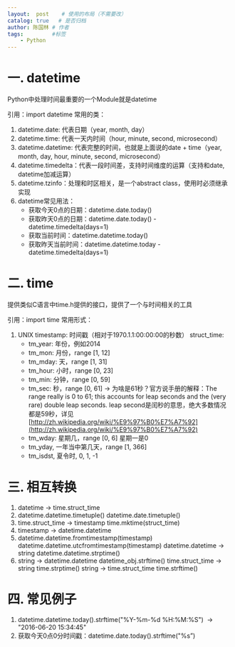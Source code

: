 ```yaml
---
layout:  post    # 使用的布局（不需要改）
catalog: true   # 是否归档
author: 陈国林 # 作者
tags:         #标签
    - Python
---
```


# 一. datetime
Python中处理时间最重要的一个Module就是datetime

引用：import datetime
常用的类：
1. datetime.date: 代表日期（year, month, day）
2. datetime.time: 代表一天内时间（hour, minute, second, microsecond）
3. datetime.datetime: 代表完整的时间，也就是上面说的date + time（year, month, day, hour, minute, second, microsecond）
4. datetime.timedelta：代表一段时间差，支持时间维度的运算（支持和date, datetime加减运算）
5. datetime.tzinfo：处理和时区相关，是一个abstract class，使用时必须继承实现
6. datetime常见用法：
    * 获取今天0点的日期：datetime.date.today()
    * 获取昨天0点的日期：datetime.date.today() - datetime.timedelta(days=1)
    * 获取当前时间：datetime.datetime.today()
    * 获取昨天当前时间：datetime.datetime.today - datetime.timedelta(days=1)

# 二. time
提供类似C语言中time.h提供的接口，提供了一个与时间相关的工具

引用：import time
常用形式：
1. UNIX timestamp: 时间戳（相对于1970.1.1:00:00:00的秒数）
    struct_time:
    * tm_year: 年份，例如2014
    * tm_mon: 月份，range [1, 12]
    * tm_mday: 天，range [1, 31]
    * tm_hour: 小时，range [0, 23]
    * tm_min: 分钟，range [0, 59]
    * tm_sec: 秒，range [0, 61] -> 为啥是61秒？官方说手册的解释：The range really is 0 to 61; this accounts for leap seconds and the (very rare) double leap seconds. leap second是闰秒的意思，绝大多数情况都是59秒，详见[http://zh.wikipedia.org/wiki/%E9%97%B0%E7%A7%92](http://zh.wikipedia.org/wiki/%E9%97%B0%E7%A7%92)
    * tm_wday: 星期几，range [0, 6] 星期一是0
    * tm_yday, 一年当中第几天，range [1, 366]
    * tm_isdst, 夏令时, 0, 1, -1

# 三. 相互转换
1. datetime -> time.struct_time
2. datetime.datetime.timetuple()
    datetime.date.timetuple()
3. time.struct_time -> timestamp
    time.mktime(struct_time)
4. timestamp -> datetime.datetime
5. datetime.datetime.fromtimestamp(timestamp)
    datetime.datetime.utcfromtimestamp(timestamp)
    datetime.datetime -> string
    datetime.datetime.strptime()
6. string -> datetime.datetime
    datetime_obj.strftime()
    time.struct_time -> string
    time.strptime() string -> time.struct_time
    time.strftime()

# 四. 常见例子
1. datetime.datetime.today().strftime("%Y-%m-%d %H:%M:%S")  ->   "2016-06-20 15:34:45"
2. 获取今天0点0分时间戳：datetime.date.today().strftime("%s”)

